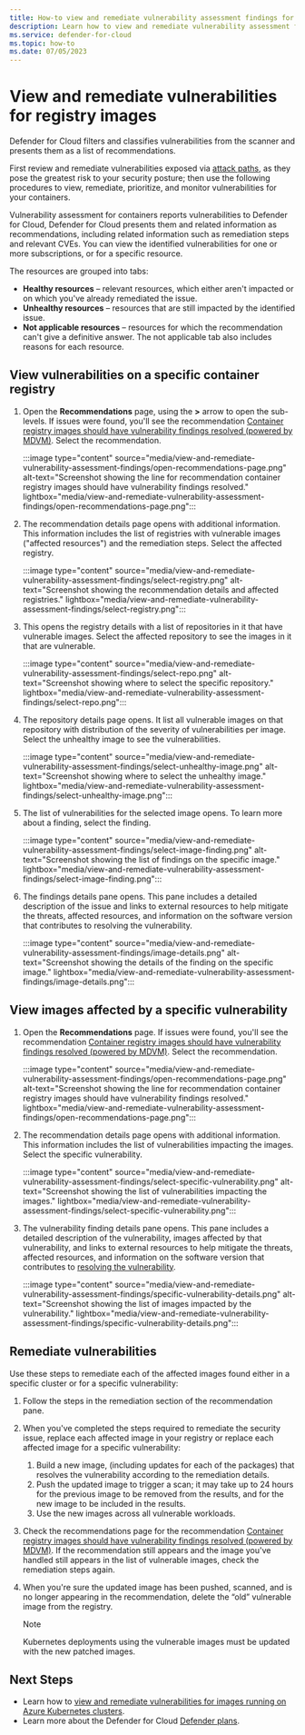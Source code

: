```yaml
---
title: How-to view and remediate vulnerability assessment findings for registry images 
description: Learn how to view and remediate vulnerability assessment findings for registry images 
ms.service: defender-for-cloud
ms.topic: how-to
ms.date: 07/05/2023
---
```


# View and remediate vulnerabilities for registry images

Defender for Cloud filters and classifies vulnerabilities from the scanner and presents them as a list of recommendations. 

First review and remediate vulnerabilities exposed via [attack paths](how-to-manage-attack-path.md), as they pose the greatest risk to your security posture; then use the following procedures to view, remediate, prioritize, and monitor vulnerabilities for your containers.

Vulnerability assessment for containers reports vulnerabilities to Defender for Cloud, Defender for Cloud presents them and related information as recommendations, including related information such as remediation steps and relevant CVEs. You can view the identified vulnerabilities for one or more subscriptions, or for a specific resource.

The resources are grouped into tabs:  

- **Healthy resources** – relevant resources, which either aren't impacted or on which you've already remediated the issue.  
- **Unhealthy resources** – resources that are still impacted by the identified issue.  
- **Not applicable resources** – resources for which the recommendation can't give a definitive answer. The not applicable tab also includes reasons for each resource.  


## View vulnerabilities on a specific container registry 

1. Open the **Recommendations** page, using the **>** arrow to open the sub-levels. If issues were found, you'll see the recommendation [Container registry images should have vulnerability findings resolved (powered by MDVM)](https://portal.azure.com/#blade/Microsoft_Azure_Security/RecommendationsBlade/assessmentKey/c0b7cfc6-3172-465a-b378-53c7ff2cc0d5). Select the recommendation.

    :::image type="content" source="media/view-and-remediate-vulnerability-assessment-findings/open-recommendations-page.png" alt-text="Screenshot showing the line for recommendation container registry images should have vulnerability findings resolved." lightbox="media/view-and-remediate-vulnerability-assessment-findings/open-recommendations-page.png"::: 

1. The recommendation details page opens with additional information. This information includes the list of registries with vulnerable images ("affected resources") and the remediation steps. Select the affected registry.

    :::image type="content" source="media/view-and-remediate-vulnerability-assessment-findings/select-registry.png" alt-text="Screenshot showing the recommendation details and affected registries." lightbox="media/view-and-remediate-vulnerability-assessment-findings/select-registry.png":::

1. This opens the registry details with a list of repositories in it that have vulnerable images. Select the affected repository to see the images in it that are vulnerable. 

    :::image type="content" source="media/view-and-remediate-vulnerability-assessment-findings/select-repo.png" alt-text="Screenshot showing where to select the specific repository." lightbox="media/view-and-remediate-vulnerability-assessment-findings/select-repo.png":::

1. The repository details page opens. It list all vulnerable images on that repository with distribution of the severity of vulnerabilities per image. Select the unhealthy image to see the vulnerabilities. 

    :::image type="content" source="media/view-and-remediate-vulnerability-assessment-findings/select-unhealthy-image.png" alt-text="Screenshot showing where to select the unhealthy image." lightbox="media/view-and-remediate-vulnerability-assessment-findings/select-unhealthy-image.png"::: 
    
1. The list of vulnerabilities for the selected image opens. To learn more about a finding, select the finding.

    :::image type="content" source="media/view-and-remediate-vulnerability-assessment-findings/select-image-finding.png" alt-text="Screenshot showing the list of findings on the specific image." lightbox="media/view-and-remediate-vulnerability-assessment-findings/select-image-finding.png":::

1. The findings details pane opens. This pane includes a detailed description of the issue and links to external resources to help mitigate the threats, affected resources, and information on the software version that contributes to resolving the vulnerability.  

    :::image type="content" source="media/view-and-remediate-vulnerability-assessment-findings/image-details.png" alt-text="Screenshot showing the details of the finding on the specific image." lightbox="media/view-and-remediate-vulnerability-assessment-findings/image-details.png":::

## View images affected by a specific vulnerability

1. Open the **Recommendations** page. If issues were found, you'll see the recommendation [Container registry images should have vulnerability findings resolved (powered by MDVM)](https://portal.azure.com/#blade/Microsoft_Azure_Security/RecommendationsBlade/assessmentKey/c0b7cfc6-3172-465a-b378-53c7ff2cc0d5). Select the recommendation.

    :::image type="content" source="media/view-and-remediate-vulnerability-assessment-findings/open-recommendations-page.png" alt-text="Screenshot showing the line for recommendation container registry images should have vulnerability findings resolved." lightbox="media/view-and-remediate-vulnerability-assessment-findings/open-recommendations-page.png"::: 

1. The recommendation details page opens with additional information. This information includes the list of vulnerabilities impacting the images. Select the specific vulnerability.

    :::image type="content" source="media/view-and-remediate-vulnerability-assessment-findings/select-specific-vulnerability.png" alt-text="Screenshot showing the list of vulnerabilities impacting the images." lightbox="media/view-and-remediate-vulnerability-assessment-findings/select-specific-vulnerability.png"::: 

1. The vulnerability finding details pane opens. This pane includes a detailed description of the vulnerability, images affected by that vulnerability, and links to external resources to help mitigate the threats, affected resources, and information on the software version that contributes to [resolving the vulnerability](#remediate-vulnerabilities).

    :::image type="content" source="media/view-and-remediate-vulnerability-assessment-findings/specific-vulnerability-details.png" alt-text="Screenshot showing the list of images impacted by the vulnerability." lightbox="media/view-and-remediate-vulnerability-assessment-findings/specific-vulnerability-details.png":::

## Remediate vulnerabilities

Use these steps to remediate each of the affected images found either in a specific cluster or for a specific vulnerability:

1. Follow the steps in the remediation section of the recommendation pane. 
1. When you've completed the steps required to remediate the security issue, replace each affected image in your registry or replace each affected image for a specific vulnerability: 
    1. Build a new image, (including updates for each of the packages) that resolves the vulnerability according to the remediation details.
    1. Push the updated image to trigger a scan; it may take up to 24 hours for the previous image to be removed from the results, and for the new image to be included in the results.
    1. Use the new images across all vulnerable workloads.

1. Check the recommendations page for the recommendation [Container registry images should have vulnerability findings resolved (powered by MDVM)](https://portal.azure.com/#blade/Microsoft_Azure_Security/RecommendationsBlade/assessmentKey/c0b7cfc6-3172-465a-b378-53c7ff2cc0d5). 
If the recommendation still appears and the image you've handled still appears in the list of vulnerable images, check the remediation steps again. 
1. When you're sure the updated image has been pushed, scanned, and is no longer appearing in the recommendation, delete the “old” vulnerable image from the registry. 

    > [!NOTE]
    > Kubernetes deployments using the vulnerable images must be updated with the new patched images. 

## Next Steps 

- Learn how to [view and remediate vulnerabilities for images running on Azure Kubernetes clusters](view-and-remediate-vulnerabilities-for-images-running-on-aks.md).
- Learn more about the Defender for Cloud [Defender plans](defender-for-cloud-introduction.md#protect-cloud-workloads).
